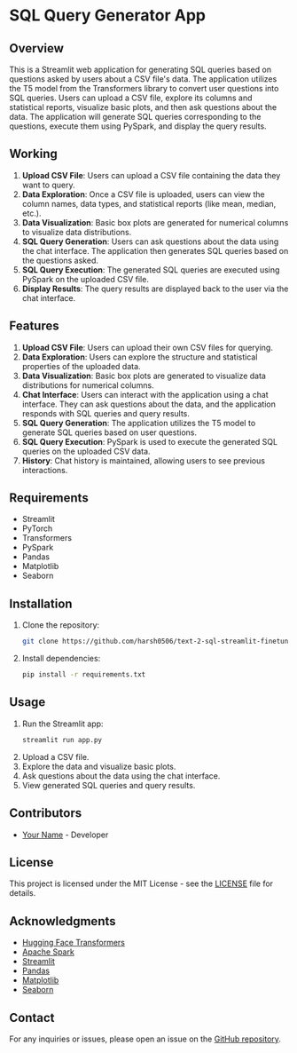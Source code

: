 # SQL Query Generator App

## Overview
This is a Streamlit web application for generating SQL queries based on questions asked by users about a CSV file's data. The application utilizes the T5 model from the Transformers library to convert user questions into SQL queries. Users can upload a CSV file, explore its columns and statistical reports, visualize basic plots, and then ask questions about the data. The application will generate SQL queries corresponding to the questions, execute them using PySpark, and display the query results.

## Working
1. **Upload CSV File**: Users can upload a CSV file containing the data they want to query.
2. **Data Exploration**: Once a CSV file is uploaded, users can view the column names, data types, and statistical reports (like mean, median, etc.).
3. **Data Visualization**: Basic box plots are generated for numerical columns to visualize data distributions.
4. **SQL Query Generation**: Users can ask questions about the data using the chat interface. The application then generates SQL queries based on the questions asked.
5. **SQL Query Execution**: The generated SQL queries are executed using PySpark on the uploaded CSV file.
6. **Display Results**: The query results are displayed back to the user via the chat interface.

## Features
1. **Upload CSV File**: Users can upload their own CSV files for querying.
2. **Data Exploration**: Users can explore the structure and statistical properties of the uploaded data.
3. **Data Visualization**: Basic box plots are generated to visualize data distributions for numerical columns.
4. **Chat Interface**: Users can interact with the application using a chat interface. They can ask questions about the data, and the application responds with SQL queries and query results.
5. **SQL Query Generation**: The application utilizes the T5 model to generate SQL queries based on user questions.
6. **SQL Query Execution**: PySpark is used to execute the generated SQL queries on the uploaded CSV data.
7. **History**: Chat history is maintained, allowing users to see previous interactions.

## Requirements
- Streamlit
- PyTorch
- Transformers
- PySpark
- Pandas
- Matplotlib
- Seaborn

## Installation
1. Clone the repository:
   ```bash
   git clone https://github.com/harsh0506/text-2-sql-streamlit-finetune
   ```
2. Install dependencies:
   ```bash
   pip install -r requirements.txt
   ```

## Usage
1. Run the Streamlit app:
   ```bash
   streamlit run app.py
   ```
2. Upload a CSV file.
3. Explore the data and visualize basic plots.
4. Ask questions about the data using the chat interface.
5. View generated SQL queries and query results.

## Contributors
- [Your Name](https://github.com/your-profile) - Developer

## License
This project is licensed under the MIT License - see the [LICENSE](LICENSE) file for details.

## Acknowledgments
- [Hugging Face Transformers](https://github.com/huggingface/transformers)
- [Apache Spark](https://spark.apache.org/)
- [Streamlit](https://streamlit.io/)
- [Pandas](https://pandas.pydata.org/)
- [Matplotlib](https://matplotlib.org/)
- [Seaborn](https://seaborn.pydata.org/)

## Contact
For any inquiries or issues, please open an issue on the [GitHub repository](https://github.com/your-repo/issues).